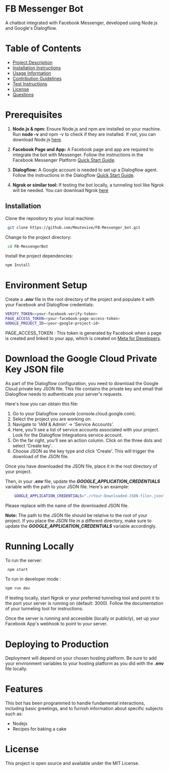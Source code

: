 
# FB Messenger Bot

A chatbot integrated with Facebook Messenger, developed using Node.js and Google's Dialogflow.

# Table of Contents
* [Project Description](#project-description)
* [Installation Instructions](#installation-instructions)
* [Usage Information](#usage-information)
* [Contribution Guidelines](#contribution-guidelines)
* [Test Instructions](#test-instructions)
* [License](#license)
* [Questions](#questions)


# Prerequisites
1. **Node.js & npm:** Ensure Node.js and npm are installed on your machine. Run **node -v** and npm -v to check if they are installed. If not, you can download Node.js [here](https://nodejs.org/en/download).

2. **Facebook Page and App:** A Facebook page and app are required to integrate the bot with Messenger. Follow the instructions in the Facebook Messenger Platform [Quick Start Guide](https://developers.facebook.com/docs/messenger-platform/getting-started/quick-start/).

3. **Dialogflow:** A Google account is needed to set up a Dialogflow agent. Follow the instructions in the Dialogflow [Quick Start Guide](https://cloud.google.com/dialogflow/es/docs/quick).


4. **Ngrok or similar tool:** If testing the bot locally, a tunneling tool like Ngrok will be needed. You can download Ngrok [here](https://ngrok.com/download)

## Installation

Clone the repository to your local machine:

```bash
 git clone https://github.com/Meutevive/FB-Messenger_bot.git
```
Change to the project directory:

```bash
 cd FB-MessengerBot
```

Install the project dependencies:

```bash
npm Install
```

# Environment Setup
Create a ***.env*** file in the root directory of the project and populate it with your Facebook and Dialogflow credentials:

```bash
VERIFY_TOKEN=<your-facebook-verify-token>
PAGE_ACCESS_TOKEN=<your-facebook-page-access-token>
GOOGLE_PROJECT_ID=<your-google-project-id>
```

PAGE_ACCESS_TOKEN : This token is generated by Facebook when a page is created and linked to your app, which is created on [Meta for Developers](https://developers.facebook.com/apps/).

# Download the Google Cloud Private Key JSON file
As part of the Dialogflow configuration, you need to download the Google Cloud private key JSON file. This file contains the private key and email that Dialogflow needs to authenticate your server's requests.

Here's how you can obtain this file:

1. Go to your Dialogflow console (console.cloud.google.com).
2. Select the project you are working on.
3. Navigate to 'IAM & Admin' -> 'Service Accounts'.
4. Here, you'll see a list of service accounts associated with your      project. Look for the Dialogflow Integrations service account.
5. On the far right, you'll see an action column. Click on the three dots and select 'Create key'.
6. Choose JSON as the key type and click 'Create'. This will trigger the download of the JSON file.

Once you have downloaded the JSON file, place it in the root directory of your project.

Then, in your ***.env*** file, update the ***GOOGLE_APPLICATION_CREDENTIALS*** variable with the path to your JSON file. Here's an example:

```bash
    GOOGLE_APPLICATION_CREDENTIALS="./<Your-Downloaded-JSON-file>.json"
```

Please replace ***<Your-Downloaded-JSON-file>*** with the name of the downloaded JSON file.

**Note:** The path to the JSON file should be relative to the root of your project. If you place the JSON file in a different directory, make sure to update the ***GOOGLE_APPLICATION_CREDENTIALS*** variable accordingly.


# Running Locally

To run the server: 

```bash 
 npm start 
 ```

 To run in developer mode : 

 ```bash
 npm run dev 
 ``` 

 If testing locally, start Ngrok or your preferred tunneling tool and point it to the port your server is running on (default: 3000). Follow the documentation of your tunneling tool for instructions.

Once the server is running and accessible (locally or publicly), set up your Facebook App's webhook to point to your server.

# Deploying to Production

Deployment will depend on your chosen hosting platform. Be sure to add your environment variables to your hosting platform as you did with the 
**.env** file locally.

# Features

This bot has been programmed to handle fundamental interactions, including basic greetings, and to furnish information about specific subjects such as:

* Nodejs
* Recipes for baking a cake

# License

This project is open source and available under the MIT License.










